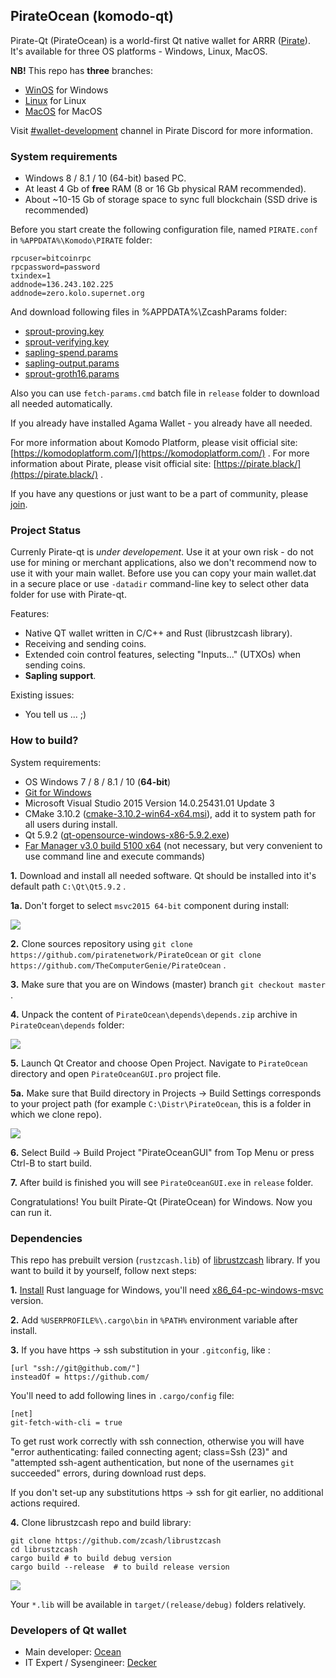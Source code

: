 ## PirateOcean (komodo-qt) ##

Pirate-Qt (PirateOcean) is a world-first Qt native wallet for ARRR ([Pirate](https://pirate.black/)). It's available for three OS platforms - Windows, Linux, MacOS.

**NB!** This repo has **three** branches:


- [WinOS](../../tree/WinOS) for Windows
- [Linux](../../tree/Linux) for Linux
- [MacOS](../../tree/MacOS) for MacOS

Visit [#wallet-development](https://discord.gg/b8FYze) channel in Pirate Discord for more information.

### System requirements ###

- Windows 8 / 8.1 / 10 (64-bit) based PC.
- At least 4 Gb of **free** RAM (8 or 16 Gb physical RAM recommended).
- About ~10-15 Gb of storage space to sync full blockchain (SSD drive is recommended)

Before you start create the following configuration file, named `PIRATE.conf` in `%APPDATA%\Komodo\PIRATE` folder:

    rpcuser=bitcoinrpc
    rpcpassword=password
    txindex=1
    addnode=136.243.102.225
    addnode=zero.kolo.supernet.org

And download following files in %APPDATA%\ZcashParams folder: 

- [sprout-proving.key](https://z.cash/downloads/sprout-proving.key)
- [sprout-verifying.key](https://z.cash/downloads/sprout-verifying.key)
- [sapling-spend.params](https://z.cash/downloads/sapling-spend.params)
- [sapling-output.params](https://z.cash/downloads/sapling-output.params)
- [sprout-groth16.params](https://z.cash/downloads/sprout-groth16.params)

Also you can use `fetch-params.cmd` batch file in `release` folder to download all needed automatically.

If you already have installed Agama Wallet - you already have all needed. 

For more information about Komodo Platform, please visit official site: [https://komodoplatform.com/](https://komodoplatform.com/) . 
For more information about Pirate, please visit official site: [https://pirate.black/](https://pirate.black/) .

If you have any questions or just want to be a part of community, please [join](https://discord.gg/b8FYze).

### Project Status ###

Currenly Pirate-qt is *under developement*. Use it at your own risk - do not use for mining or merchant applications, also we don't recommend now to use it with your main wallet. Before use you can copy your main wallet.dat in a secure place or use `-datadir` command-line key to select other data folder for use with Pirate-qt.

Features:

- Native QT wallet written in C/C++ and Rust (librustzcash library).
- Receiving and sending coins.
- Extended coin control features, selecting "Inputs..." (UTXOs) when sending coins.
- **Sapling support**.


Existing issues:

- You tell us ... ;)

### How to build? ###

System requirements:

- OS Windows 7 / 8 / 8.1 / 10 (**64-bit**)
- [Git for Windows](https://git-scm.com/download/win)
- Microsoft Visual Studio 2015 Version 14.0.25431.01 Update 3
- CMake 3.10.2 ([cmake-3.10.2-win64-x64.msi](https://cmake.org/files/v3.10/cmake-3.10.2-win64-x64.msi)), add it to system path for all users during install.
- Qt 5.9.2 ([qt-opensource-windows-x86-5.9.2.exe](https://download.qt.io/official_releases/qt/5.9/5.9.2/qt-opensource-windows-x86-5.9.2.exe))
- [Far Manager v3.0 build 5100 x64](https://www.farmanager.com/download.php?l=en) (not necessary, but very convenient to use command line and execute commands)

**1.** Download and install all needed software. Qt should be installed into it's default path `C:\Qt\Qt5.9.2` . 

**1a.** Don't forget to select `msvc2015 64-bit` component during install:

![](./images/install_02.png)

**2.** Clone sources repository using `git clone https://github.com/piratenetwork/PirateOcean` or `git clone https://github.com/TheComputerGenie/PirateOcean` .

**3.** Make sure that you are on Windows (master) branch `git checkout master` .

**4.** Unpack the content of `PirateOcean\depends\depends.zip` archive in `PirateOcean\depends` folder:

![](./images/install_01.png)

**5.** Launch Qt Creator and choose Open Project. Navigate to `PirateOcean` directory and open `PirateOceanGUI.pro` project file.

**5a.** Make sure that Build directory in Projects -> Build Settings corresponds to your project path (for example `C:\Distr\PirateOcean`, this is a folder in which we clone repo).

![](./images/install_03.png)

**6.** Select Build -> Build Project "PirateOceanGUI" from Top Menu or press Ctrl-B to start build.

**7.** After build is finished you will see ```PirateOceanGUI.exe``` in ```release``` folder.

Congratulations! You built Pirate-Qt (PirateOcean) for Windows. Now you can run it. 

### Dependencies ###

This repo has prebuilt version (`rustzcash.lib`) of [librustzcash](https://github.com/zcash/librustzcash) library. If you want to build it by yourself, follow next steps:

**1.** [Install](https://www.rust-lang.org/tools/install) Rust language for Windows, you'll need [x86_64-pc-windows-msvc](https://static.rust-lang.org/rustup/dist/x86_64-pc-windows-msvc/rustup-init.exe) version. 

**2.** Add `%USERPROFILE%\.cargo\bin` in `%PATH%` environment variable after install.

**3.** If you have https -> ssh substitution in your `.gitconfig`, like :

	[url "ssh://git@github.com/"]
	insteadOf = https://github.com/

You'll need to add following lines in `.cargo/config` file:

    [net]
    git-fetch-with-cli = true
    
To get rust work correctly with ssh connection, otherwise you will have "error authenticating: failed connecting agent; class=Ssh (23)" and "attempted ssh-agent authentication, but none of the usernames `git` succeeded" errors, during download rust deps.

If you don't set-up any substitutions https -> ssh for git earlier, no additional actions required.

**4.** Clone librustzcash repo and build library:

    git clone https://github.com/zcash/librustzcash
    cd librustzcash
    cargo build # to build debug version
	cargo build --release  # to build release version

![](./images/install_04.png)

Your `*.lib` will be available in `target/(release/debug)` folders relatively.

### Developers of Qt wallet ###

- Main developer: [Ocean](https://github.com/ip-gpu)
- IT Expert / Sysengineer: [Decker](https://github.com/DeckerSU) 
